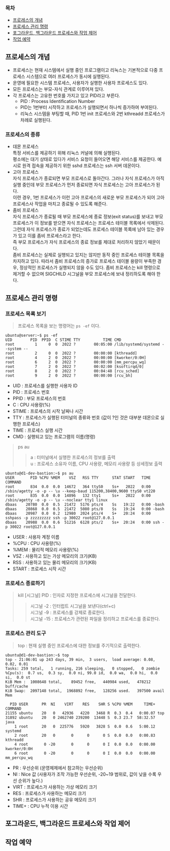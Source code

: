 ### 목차
- [프로레스의 개념](#프로세스의-개념)
- [프로세스 관리 명령](#프로세스-관리-명령)
- [포그라운드, 백그라운드 프로세스와 작업 제어](#포그라운드-백그라운드-프로세스와-작업-제어)
- [작업 예약](#작업-예약)

## 프로세스의 개념
- 프로세스는 현재 시스템에서 실행 중인 프로그램이고 리눅스는 기본적으로 다중 프로세스 시스템으로 여러 프로세스가 동시에 실행된다.
- 운영에 필요한 시스템 프로세스, 사용자가 실행한 사용자 프로세스도 있다.
- 모든 프로세스는 부모-자식 관계로 이루어져 있다.
- 각 프로세스는 고유한 번호를 가지고 있고 PID라고 부른다.
    - PID : Process Identification Number
    - PID는 1번부터 시작하고 프로세스가 실행되면서 하나씩 증가하여 부여된다.
    - 리눅스 시스템을 부팅할 때, PID 1번 init 프로세스와 2번 kthreadd 프로세스가 차례로 실행된다.
### 프로세스의 종류
- 데몬 프로세스  
특정 서비스를 제공하기 위해 리눅스 커널에 의해 실행된다.  
평소에는 대기 상태로 있다가 서비스 요청이 들어오면 해당 서비스를 제공한다.
예시로 원격 접속을 제공하기 위한 sshd 프로세스는 ssh 서버 데몬이다.
- 고아 프로세스  
자식 프로세스가 종료되면 부모 프로세스로 돌아간다. 그러나 자식 프로세스가 아직 실행 중인데 부모 프로세스가 먼저 종료되면 자식 프로세스는 고아 프로세스가 된다.  
이련 경우, 1번 프로세스가 이런 고아 프로세스의 새로운 부모 프로세스가 되어 고아 프로세스사 작업을 마치고 종료될 수 있도록 해준다.
- 좀비 프로세스  
자식 프로세스가 종료될 때 부모 프로세스에 종료 정보(exit status)를 보내고 부모 프로세스가 이 정보를 받으면 자식 프로세스는 프로세스 테이블 목록에서 삭제된다. 그런데 자식 프로세스가 종료가 되었는데도 프로세스 테이블 목록에 남아 있는 경우가 있고 이를 좀비 프로세스라고 한다.  
즉 부모 프로세스가 자식 프로세스의 종료 정보를 제대로 처리하지 않았기 때문이다.  
좀비 프로세스는 실제로 실행되고 있지는 않지만 동작 중인 프로세스 테이블 목록을 차지하고 있다. 따라서 좀비 프로세스의 증가로 프로세스 테이블 용량이 부족한 경우, 정상적인 프로세스가 실행되지 않을 수도 있다. 좀비 프로세스는 kill 명령으로 제거할 수 없으며 SIGCHILD 시그널을 부모 프로세스에 보내 정리하도록 해야 한다.

## 프로세스 관리 명령
### 프로세스 목록 보기
> 프로세스 목록을 보는 명령어는 `ps -ef` 이다.
```
ubuntu@server:~$ ps -ef
UID        PID  PPID  C STIME TTY          TIME CMD
root         1     0  0  2022 ?        00:05:00 /lib/systemd/systemd --system --
root         2     0  0  2022 ?        00:00:00 [kthreadd]
root         4     2  0  2022 ?        00:00:00 [kworker/0:0H]
root         6     2  0  2022 ?        00:00:00 [mm_percpu_wq]
root         7     2  0  2022 ?        00:02:00 [ksoftirqd/0]
root         8     2  0  2022 ?        00:04:48 [rcu_sched]
root         9     2  0  2022 ?        00:00:00 [rcu_bh]
```
- UID : 프로세스를 실행한 사용자 ID
- PID : 프로세스 번호
- PPID : 부모 프로세스의 번호
- C : CPU 사용량(%)
- STIME : 프로세스의 시작 날짜나 시간
- TTY : 프로세스가 실행된 터미널의 종류와 번호 (값이 ?인 것은 대부분 데몬으로 실행한 프로세스)
- TIME : 프로세스 실행 시간
- CMD : 실행되고 있는 프로그램의 이름(명령)

> ps au  
>> a : 터미널에서 실행한 프로세스의 정보를 출력  
>> u : 프로세스 소유자 이름, CPU 사용량, 메모리 사용량 등 상세정보 출력
```
ubuntu@d1-dev-bastion:~$ ps au
USER       PID %CPU %MEM    VSZ   RSS TTY      STAT START   TIME COMMAND
root       834  0.0  0.0  14672   364 ttyS0    Ss+   2022   0:00 /sbin/agetty -o -p -- \u --keep-baud 115200,38400,9600 ttyS0 vt220
root       835  0.0  0.0  14896   132 tty1     Ss+   2022   0:00 /sbin/agetty -o -p -- \u --noclear tty1 linux
dbaas    20780  0.0  0.5  21472  5176 pts/4    Ss   19:22   0:00 -bash
dbaas    20868  0.0  0.5  21472  5080 pts/8    Ss   19:24   0:00 -bash
dbaas    20987  0.0  0.2  12980  2024 pts/4    S+   20:24   0:00 sshpass -p zzzzzzzzz ssh -p 30022 root@127.0.0.1
dbaas    20988  0.0  0.6  51216  6128 pts/2    Ss+  20:24   0:00 ssh -p 30022 root@127.0.0.1
```
- USER : 사용자 계정 이름
- %CPU : CPU 사용량(%)
- %MEM : 물리적 메모리 사용량(%)
- VSZ : 사용하고 있는 가상 메모리의 크기(KB)
- RSS : 사용하고 있는 물리 메모리의 크기(KB)
- START : 프로세스 시작 시간

### 프로세스 종료하기
> kill [시그널] PID : 인자로 지정한 프로세스에 시그널을 전달한다.  
>> 시그널 -2 : 인터럽트 시그널을 보낸다(ctrl+c)  
>> 시그널 -9 : 프로세스를 강제로 종료한다.  
>> 시그널 -15 : 프로세스가 관련된 파일을 정리하고 프로세스를 종료한다. 

### 프로세스 관리 도구
> top : 현재 실행 중인 프로세스에 대한 정보를 주기적으로 출력한다.
```
ubuntu@d1-dev-bastion:~$ top
top - 21:06:01 up 243 days, 39 min,  3 users,  load average: 0.08, 0.02, 0.01
Tasks: 259 total,   1 running, 216 sleeping,   0 stopped,   0 zombie
%Cpu(s):  0.7 us,  0.3 sy,  0.0 ni, 99.0 id,  0.0 wa,  0.0 hi,  0.0 si,  0.0 st
KiB Mem :  1008648 total,    89452 free,   440984 used,   478212 buff/cache
KiB Swap:  2097148 total,  1968892 free,   128256 used.   397500 avail Mem

  PID USER      PR  NI    VIRT    RES    SHR S %CPU %MEM     TIME+ COMMAND
21155 ubuntu    20   0   42936   4220   3468 R  0.3  0.4   0:00.07 top
31892 ubuntu    20   0 2462740 239200  13448 S  0.3 23.7  58:32.57 java
    1 root      20   0  225776   5920   3828 S  0.0  0.6   5:00.12 systemd
    2 root      20   0       0      0      0 S  0.0  0.0   0:00.83 kthreadd
    4 root       0 -20       0      0      0 I  0.0  0.0   0:00.00 kworker/0:0H
    6 root       0 -20       0      0      0 I  0.0  0.0   0:00.00 mm_percpu_wq
```
- PR : 우선순위 (운영체제에서 참고하는 우선순위)
- NI : Nice 값 (사용자가 조작 가능한 우선순위, -20~19 범위로, 값이 낮을 수록 우선 순위가 높다.)
- VIRT : 프로세스가 사용하는 가상 메모리 크기
- RES : 프로세스가 사용하는 메모리 크기
- SHR : 프로세스가 사용하는 공유 메모리 크기
- TIME+ : CPU 누적 이용 시간

## 포그라운드, 백그라운드 프로세스와 작업 제어

## 작업 예약